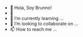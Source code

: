 - 👋 Hola, Soy Brunno!
- 👀 
- 🌱 I’m currently learning ...
- 💞️ I’m looking to collaborate on ...
- 📫 How to reach me ...

<!---
Brn98pila/Brn98pila is a ✨ special ✨ repository because its `README.md` (this file) appears on your GitHub profile.
You can click the Preview link to take a look at your changes.
--->

